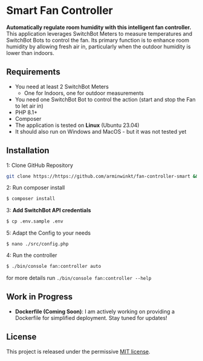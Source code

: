 # Smart Fan Controller

**Automatically regulate room humidity with this intelligent fan controller.**  
This application leverages SwitchBot Meters to measure temperatures and SwitchBot Bots to control the fan. Its primary function is to enhance room humidity by allowing fresh air in, particularly when the outdoor humidity is lower than indoors.

## Requirements

- You need at least 2 SwitchBot Meters
   - One for Indoors, one for outdoor measurements
- You need one SwitchBot Bot to control the action (start and stop the Fan to let air in)
- PHP 8.1+
- Composer
- The application is tested on **Linux** (Ubuntu 23.04)
- It should also run on Windows and MacOS - but it was not tested yet

## Installation

1: Clone GitHub Repository
```bash
git clone https://https://github.com/arminwinkt/fan-controller-smart && cd fan-controller-smart
```

2: Run composer install
```bash
$ composer install
```

3: **Add SwitchBot API credentials**
```bash
$ cp .env.sample .env
```

5: Adapt the Config to your needs
```
$ nano ./src/config.php
```

4: Run the controller
```bash
$ ./bin/console fan:controller auto
``` 
for more details run `./bin/console fan:controller --help`


## Work in Progress

- **Dockerfile (Coming Soon)**: I am actively working on providing a Dockerfile for simplified deployment. Stay tuned for updates!


## License

This project is released under the permissive [MIT license](LICENSE.md).
